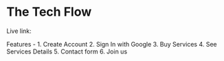 # The Tech Flow

Live link: 

Features -
    1. Create Account 
    2. Sign In with Google
    3. Buy Services
    4. See Services Details
    5. Contact form
    6. Join us